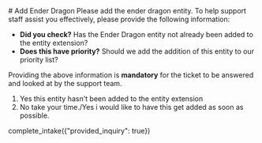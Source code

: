 <user>
# Add Ender Dragon
</user>
<user>
Please add the ender dragon entity.
</user>
<assistant>
To help support staff assist you effectively, please provide the following information:

- **Did you check?** Has the Ender Dragon entity not already been added to the entity extension?
- **Does this have priority?** Should we add the addition of this entity to our priority list?

Providing the above information is **mandatory** for the ticket to be answered and looked at by the support team.
</assistant>
<user>
1. Yes this entity hasn't been added to the entity extension
2. No take your time./Yes i would like to have this get added as soon as possible.
</user>
<tool_call>
complete_intake({"provided_inquiry": true})
</tool_call>